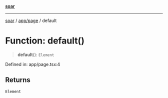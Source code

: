 [**soar**](../../../README.md)

***

[soar](../../../modules.md) / [app/page](../README.md) / default

# Function: default()

> **default**(): `Element`

Defined in: app/page.tsx:4

## Returns

`Element`

